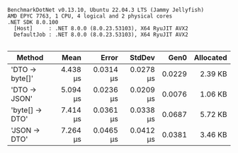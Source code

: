 ```

BenchmarkDotNet v0.13.10, Ubuntu 22.04.3 LTS (Jammy Jellyfish)
AMD EPYC 7763, 1 CPU, 4 logical and 2 physical cores
.NET SDK 8.0.100
  [Host]     : .NET 8.0.0 (8.0.23.53103), X64 RyuJIT AVX2
  DefaultJob : .NET 8.0.0 (8.0.23.53103), X64 RyuJIT AVX2


```
| Method         | Mean     | Error     | StdDev    | Gen0   | Allocated |
|--------------- |---------:|----------:|----------:|-------:|----------:|
| &#39;DTO → byte[]&#39; | 4.438 μs | 0.0314 μs | 0.0278 μs | 0.0229 |   2.39 KB |
| &#39;DTO → JSON&#39;   | 5.094 μs | 0.0236 μs | 0.0209 μs | 0.0076 |   1.06 KB |
| &#39;byte[] → DTO&#39; | 7.414 μs | 0.0361 μs | 0.0338 μs | 0.0687 |   5.72 KB |
| &#39;JSON → DTO&#39;   | 7.264 μs | 0.0465 μs | 0.0412 μs | 0.0381 |   3.46 KB |
